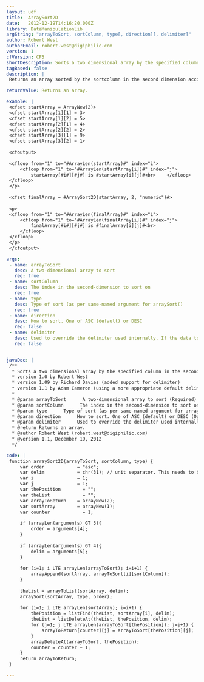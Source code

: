 ```yaml
---
layout: udf
title:  ArraySort2D
date:   2012-12-19T14:16:20.000Z
library: DataManipulationLib
argString: "arrayToSort, sortColumn, type[, direction][, delimiter]"
author: Robert West
authorEmail: robert.west@digiphilic.com
version: 1
cfVersion: CF5
shortDescription: Sorts a two dimensional array by the specified column in the second dimension.
tagBased: false
description: |
 Returns an array sorted by the sortcolumn in the second dimension according to the type and order.

returnValue: Returns an array.

example: |
 <cfset startArray = ArrayNew(2)>
 <cfset startArray[1][1] = 3>
 <cfset startArray[1][2] = 5>
 <cfset startArray[2][1] = 4>
 <cfset startArray[2][2] = 2>
 <cfset startArray[3][1] = 9>
 <cfset startArray[3][2] = 1>
 
 <cfoutput>
 
 <cfloop from="1" to="#ArrayLen(startArray)#" index="i">
     <cfloop from="1" to="#ArrayLen(startArray[i])#" index="j">
         startArray[#i#][#j#] is #startArray[i][j]#<br>    </cfloop>
 </cfloop>
 </p>
 
 <cfset finalArray = #ArraySort2D(startArray, 2, "numeric")#>
 
 <p>
 <cfloop from="1" to="#ArrayLen(finalArray)#" index="i">
     <cfloop from="1" to="#ArrayLen(finalArray[i])#" index="j">
         finalArray[#i#][#j#] is #finalArray[i][j]#<br>
     </cfloop>
 </cfloop>
 </p>
 </cfoutput>

args:
 - name: arrayToSort
   desc: A two-dimensional array to sort
   req: true
 - name: sortColumn
   desc: The index in the second-dimension to sort on
   req: true
 - name: type
   desc: Type of sort (as per same-named argument for arraySort()
   req: true
 - name: direction
   desc: How to sort. One of ASC (default) or DESC
   req: false
 - name: delimiter
   desc: Used to override the delimiter used internally. If the data to sort contains a ASCII 31 (unit separator) character, specify a DIFFERENT delimiter here
   req: false


javaDoc: |
 /**
  * Sorts a two dimensional array by the specified column in the second dimension.
  * version 1.0 by Robert West       
  * version 1.09 by Richard Davies (added support for delimiter)
  * version 1.1 by Adam Cameron (using a more appropriate default delimiter)
  * 
  * @param arrayToSort      A two-dimensional array to sort (Required)
  * @param sortColumn      The index in the second-dimension to sort on (Required)
  * @param type      Type of sort (as per same-named argument for arraySort() (Required)
  * @param direction      How to sort. One of ASC (default) or DESC (Optional)
  * @param delimiter      Used to override the delimiter used internally. If the data to sort contains a ASCII 31 (unit separator) character, specify a DIFFERENT delimiter here (Optional)
  * @return Returns an array. 
  * @author Robert West (robert.west@digiphilic.com) 
  * @version 1.1, December 19, 2012 
  */

code: |
 function arraySort2D(arrayToSort, sortColumn, type) {
     var order            = "asc";
     var delim            = chr(31); // unit separator. This needs to be something that is very unlikely to show up in the values being sorted
     var i                = 1;
     var j                = 1;
     var thePosition        = "";
     var theList            = "";
     var arrayToReturn    = arrayNew(2);
     var sortArray        = arrayNew(1);
     var counter            = 1;
 
     if (arrayLen(arguments) GT 3){
         order = arguments[4];
     }
 
     if (arrayLen(arguments) GT 4){
         delim = arguments[5];
     }
 
     for (i=1; i LTE arrayLen(arrayToSort); i=i+1) {
         arrayAppend(sortArray, arrayToSort[i][sortColumn]);
     }
 
     theList = arrayToList(sortArray, delim);
     arraySort(sortArray, type, order);
 
     for (i=1; i LTE arrayLen(sortArray); i=i+1) {
         thePosition = listFind(theList, sortArray[i], delim);
         theList = listDeleteAt(theList, thePosition, delim);
         for (j=1; j LTE arrayLen(arrayToSort[thePosition]); j=j+1) {
             arrayToReturn[counter][j] = arrayToSort[thePosition][j];
         }
         arrayDeleteAt(arrayToSort, thePosition);
         counter = counter + 1;
     }
     return arrayToReturn;
 }

---
```


